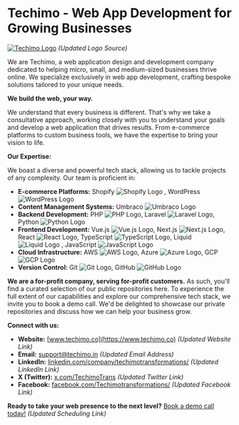 # Techimo - Web App Development for Growing Businesses

[![Techimo Logo](https://www.techimo.co/wp-content/uploads/2023/07/Techimo-Logo-Final.svg)](https://www.techimo.co)  *(Updated Logo Source)*

We are Techimo, a web application design and development company dedicated to helping micro, small, and medium-sized businesses thrive online. We specialize exclusively in web app development, crafting bespoke solutions tailored to your unique needs.

**We build the web, your way.**

We understand that every business is different. That's why we take a consultative approach, working closely with you to understand your goals and develop a web application that drives results.  From e-commerce platforms to custom business tools, we have the expertise to bring your vision to life.

**Our Expertise:**

We boast a diverse and powerful tech stack, allowing us to tackle projects of any complexity.  Our team is proficient in:

* **E-commerce Platforms:** Shopify ![Shopify Logo](https://cdn.jsdelivr.net/gh/Shopify/shopify-partners-assets@main/logos/shopify-logo.svg) , WordPress ![WordPress Logo](https://s.w.org/images/core/5.3/icon-32x32.png)
* **Content Management Systems:** Umbraco ![Umbraco Logo](https://umbraco.com/media/f/umbraco-logo.svg)
* **Backend Development:** PHP ![PHP Logo](https://www.php.net/images/logos/php-logo.svg), Laravel ![Laravel Logo](https://upload.wikimedia.org/wikipedia/commons/thumb/9/9a/Laravel.svg/1200px-Laravel.svg.png), Python ![Python Logo](https://www.python.org/static/community_logos/python-logo-generic.svg)
* **Frontend Development:** Vue.js ![Vue.js Logo](https://vuejs.org/images/logo.svg), Next.js ![Next.js Logo](https://assets.vercel.com/image/upload/v1675104338/nextjs/marketing/og.png), React ![React Logo](https://reactjs.org/logo-og.png), TypeScript ![TypeScript Logo](https://upload.wikimedia.org/wikipedia/commons/thumb/b/b5/Typescript_logo_2020.svg/1200px-Typescript_logo_2020.svg.png), Liquid ![Liquid Logo](https://shopify.dev/liquid/liquid-logo.svg) , JavaScript ![JavaScript Logo](https://upload.wikimedia.org/wikipedia/commons/thumb/9/99/Unofficial_JavaScript_logo_2.svg/480px-Unofficial_JavaScript_logo_2.svg.png)
* **Cloud Infrastructure:** AWS ![AWS Logo](https://upload.wikimedia.org/wikipedia/commons/thumb/9/94/Amazon_Web_Services_logo.svg/1200px-Amazon_Web_Services_logo.svg.png), Azure ![Azure Logo](https://upload.wikimedia.org/wikipedia/commons/thumb/f/f3/Microsoft_Azure_logo.svg/1024px-Microsoft_Azure_logo.svg.png), GCP ![GCP Logo](https://upload.wikimedia.org/wikipedia/commons/thumb/2/20/Google_Cloud_Platform_logo.svg/2560px-Google_Cloud_Platform_logo.svg.png)
* **Version Control:** Git ![Git Logo](https://git-scm.com/images/logos/2color/Git-Logo-2color.png), GitHub ![GitHub Logo](https://github.githubassets.com/images/modules/logos_page/GitHub-Mark.png)

**We are a for-profit company, serving for-profit customers.**  As such, you'll find a curated selection of our public repositories here.  To experience the full extent of our capabilities and explore our comprehensive tech stack, we invite you to book a demo call.  We'd be delighted to showcase our private repositories and discuss how we can help your business grow.

**Connect with us:**

* **Website:** [www.techimo.co](https://www.techimo.co) *(Updated Website Link)*
* **Email:** [support@techimo.in](mailto:support@techimo.in) *(Updated Email Address)*
* **LinkedIn:** [linkedin.com/company/techimotransformations/](https://www.linkedin.com/company/techimotransformations/) *(Updated LinkedIn Link)*
* **X (Twitter):** [x.com/TechimoTrans](https://x.com/TechimoTrans) *(Updated Twitter Link)*
* **Facebook:** [facebook.com/Techimotransformations/](https://www.facebook.com/Techimotransformations/) *(Updated Facebook Link)*

**Ready to take your web presence to the next level?**  [Book a demo call today!](https://meetings.hubspot.com/ranjeet-n) *(Updated Scheduling Link)*
